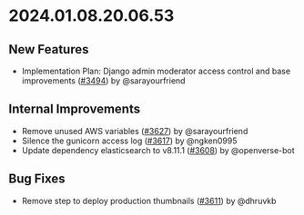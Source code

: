 # 2024.01.08.20.06.53

## New Features

- Implementation Plan: Django admin moderator access control and base
  improvements ([#3494](https://github.com/WordPress/openverse/pull/3494)) by
  @sarayourfriend

## Internal Improvements

- Remove unused AWS variables
  ([#3627](https://github.com/WordPress/openverse/pull/3627)) by @sarayourfriend
- Silence the gunicorn access log
  ([#3617](https://github.com/WordPress/openverse/pull/3617)) by @ngken0995
- Update dependency elasticsearch to v8.11.1
  ([#3608](https://github.com/WordPress/openverse/pull/3608)) by @openverse-bot

## Bug Fixes

- Remove step to deploy production thumbnails
  ([#3611](https://github.com/WordPress/openverse/pull/3611)) by @dhruvkb
